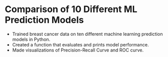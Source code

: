 # Comparison of 10 Different ML Prediction Models
-	Trained breast cancer data on ten different machine learning prediction models in Python.
- Created a function that evaluates and prints model performance.
- Made visualizations of Precision-Recall Curve and ROC curve.
